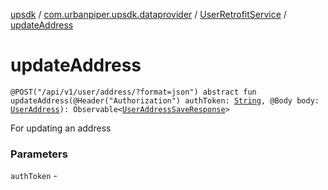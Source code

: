 [upsdk](../../index.md) / [com.urbanpiper.upsdk.dataprovider](../index.md) / [UserRetrofitService](index.md) / [updateAddress](./update-address.md)

# updateAddress

`@POST("/api/v1/user/address/?format=json") abstract fun updateAddress(@Header("Authorization") authToken: `[`String`](https://kotlinlang.org/api/latest/jvm/stdlib/kotlin/-string/index.html)`, @Body body: `[`UserAddress`](../../com.urbanpiper.upsdk.model.networkresponse/-user-address/index.md)`): Observable<`[`UserAddressSaveResponse`](../../com.urbanpiper.upsdk.model.networkresponse/-user-address-save-response/index.md)`>`

For updating an address

### Parameters

`authToken` - 